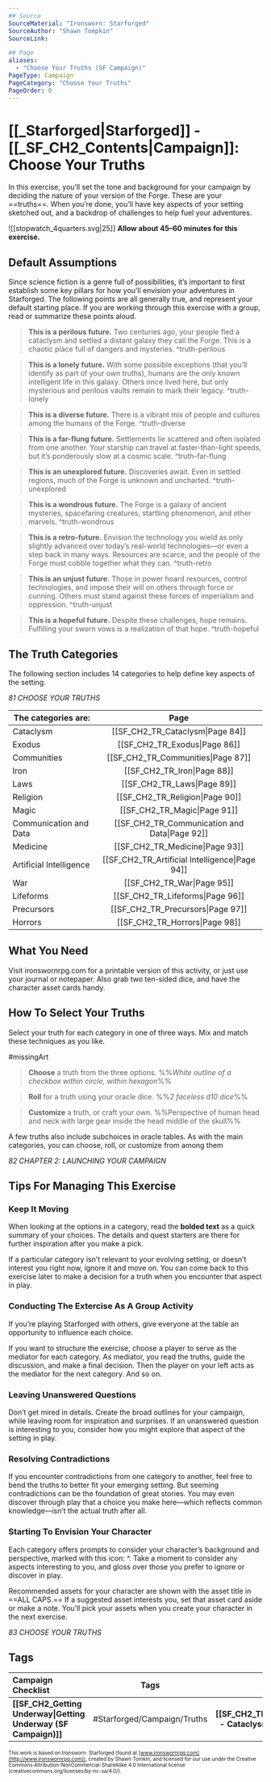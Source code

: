 ```yaml
---
## Source
SourceMaterial: "Ironsworn: Starforged"
SourceAuthor: "Shawn Tompkin"
SourceLink: 

## Page
aliases:
  - "Choose Your Truths (SF Campaign)"
PageType: Campaign
PageCategory: "Choose Your Truths"
PageOrder: 0
---
```

# [[_Starforged|Starforged]] - [[_SF_CH2_Contents|Campaign]]: Choose Your Truths
In this exercise, you’ll set the tone and background for your campaign by deciding the nature of your version of the Forge. These are your ==truths==. When you’re done, you’ll have key aspects of your setting sketched out, and a backdrop of challenges to help fuel your adventures. 

![[stopwatch_4quarters.svg|25]] **Allow about 45–60 minutes for this exercise.**

## Default Assumptions
Since science fiction is a genre full of possibilities, it’s important to first establish some key pillars for how you’ll envision your adventures in Starforged. The following points are all generally true, and represent your default starting place. If you are working through this exercise with a group, read or summarize these points aloud. 

> **This is a perilous future.**
> Two centuries ago, your people fled a cataclysm and settled a distant galaxy they call the Forge. This is a chaotic place full of dangers and mysteries.  ^truth-perilous

> **This is a lonely future.**
> With some possible exceptions (that you’ll identify as part of your own truths), humans are the only known intelligent life in this galaxy. Others once lived here, but only mysterious and perilous vaults remain to mark their legacy.  ^truth-lonely

> **This is a diverse future.**
> There is a vibrant mix of people and cultures among the humans of the Forge. ^truth-diverse

> **This is a far-flung future.**
> Settlements lie scattered and often isolated from one another. Your starship can travel at faster-than-light speeds, but it’s ponderously slow at a cosmic scale. ^truth-far-flung

> **This is an unexplored future.**
> Discoveries await. Even in settled regions, much of the Forge is unknown and uncharted. ^truth-unexplored

> **This is a wondrous future.**
> The Forge is a galaxy of ancient mysteries, spacefaring creatures, startling phenomenon, and other marvels. ^truth-wondrous

> **This is a retro-future.**
> Envision the technology you wield as only slightly advanced over today’s real-world technologies—or even a step back in many ways. Resources are scarce, and the people of the Forge must cobble together what they can. ^truth-retro

> **This is an unjust future.**
> Those in power hoard resources, control technologies, and impose their will on others through force or cunning. Others must stand against these forces of imperialism and oppression. ^truth-unjust

> **This is a hopeful future.**
> Despite these challenges, hope remains. Fulfilling your sworn vows is a realization of that hope. ^truth-hopeful

## The Truth Categories
The following section includes 14 categories to help define key aspects of the setting.

*81 CHOOSE YOUR TRUTHS*

| The categories are: | Page |
| --- |:---:|
| Cataclysm | [[SF_CH2_TR_Cataclysm\|Page 84]] |
| Exodus | [[SF_CH2_TR_Exodus\|Page 86]] |
| Communities | [[SF_CH2_TR_Communities\|Page 87]] |
| Iron | [[SF_CH2_TR_Iron\|Page 88]] |
| Laws | [[SF_CH2_TR_Laws\|Page 89]] |
| Religion | [[SF_CH2_TR_Religion\|Page 90]] |
| Magic | [[SF_CH2_TR_Magic\|Page 91]] |
| Communication and Data | [[SF_CH2_TR_Communication and Data\|Page 92]] |
| Medicine | [[SF_CH2_TR_Medicine\|Page 93]] |
| Artificial Intelligence | [[SF_CH2_TR_Artificial Intelligence\|Page 94]] |
| War | [[SF_CH2_TR_War\|Page 95]] |
| Lifeforms | [[SF_CH2_TR_Lifeforms\|Page 96]] |
| Precursors | [[SF_CH2_TR_Precursors\|Page 97]] |
| Horrors | [[SF_CH2_TR_Horrors\|Page 98]] |

## What You Need
Visit ironswornrpg.com for a printable version of this activity, or just use your journal or notepaper. Also grab two ten-sided dice, and have the character asset cards handy.

## How To Select Your Truths
Select your truth for each category in one of three ways. Mix and match these techniques as you like.

#missingArt
> **Choose** a truth from the three options.  %%_White outline of a checkbox within circle, within hexagon_%%

> **Roll** for a truth using your oracle dice.  %%_2 faceless d10 dice_%%

> **Customize** a truth, or craft your own. %%Perspective of human head and neck with large gear inside the head middle of the skull%%

A few truths also include subchoices in oracle tables. As with the main categories, you can choose, roll, or customize from among them

*82 CHAPTER 2: LAUNCHING YOUR CAMPAIGN*

## Tips For Managing This Exercise

### Keep It Moving
When looking at the options in a category, read the **bolded text** as a quick summary of your choices. The details and quest starters are there for further inspiration after you make a pick.

If a particular category isn’t relevant to your evolving setting, or doesn’t interest you right now, ignore it and move on. You can come back to this exercise later to make a decision for a truth when you encounter that aspect in play. 

### Conducting The Extercise As A Group Activity
If you’re playing Starforged with others, give everyone at the table an opportunity to influence each choice.

If you want to structure the exercise, choose a player to serve as the mediator for each category. As mediator, you read the truths, guide the discussion, and make a final decision. Then the player on your left acts as the mediator for the next category. And so on.

### Leaving Unanswered Questions
Don’t get mired in details. Create the broad outlines for your campaign, while leaving room for inspiration and surprises. If an unanswered question is interesting to you, consider how you might explore that aspect of the setting in play. 

### Resolving Contradictions
If you encounter contradictions from one category to another, feel free to bend the truths to better fit your emerging setting. But seeming contradictions can be the foundation of great stories. You may even discover through play that a choice you make here—which reflects common knowledge—isn’t the actual truth after all.

### Starting To Envision Your Character
Each category offers prompts to consider your character’s background and perspective, marked with this icon: ^. Take a moment to consider any aspects interesting to you, and gloss over those you prefer to ignore or discover in play.

Recommended assets for your character are shown with the asset title in ==ALL CAPS.== If a suggested asset interests you, set that asset card aside or make a note. You’ll pick your assets when you create your character in the next exercise.

*83 CHOOSE YOUR TRUTHS*

## Tags
| Campaign Checklist | Tags | Next Page |
|:--- |:---:| ---:|
| **[[SF_CH2_Getting Underway\|Getting Underway (SF Campaign)]]** | #Starforged/Campaign/Truths | **[[SF_CH2_TR_Cataclysm\|Truth - Cataclysm (SF Campaign)]]** |

<font size=-2>This work is based on Ironsworn: Starforged (found at [www.ironswornrpg.com](http://www.ironswornrpg.com)), created by Shawn Tomkin, and licensed for our use under the Creative Commons Attribution-NonCommercial-ShareAlike 4.0 International license  (creativecommons.org/licenses/by-nc-sa/4.0/).</font>